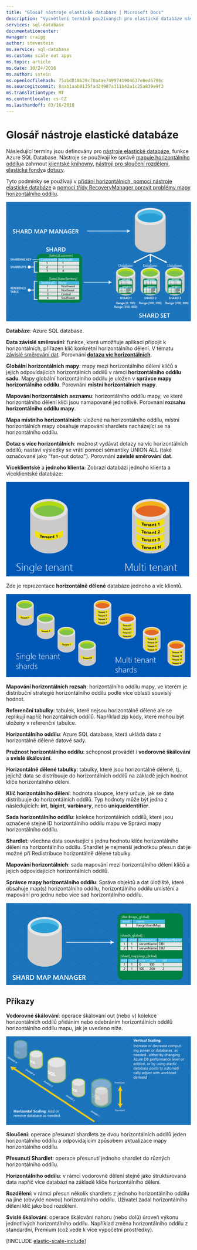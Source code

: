 ```yaml
---
title: "Glosář nástroje elastické databáze | Microsoft Docs"
description: "Vysvětlení termínů používaných pro elastické databáze nástroje"
services: sql-database
documentationcenter: 
manager: craigg
author: stevestein
ms.service: sql-database
ms.custom: scale out apps
ms.topic: article
ms.date: 10/24/2016
ms.author: sstein
ms.openlocfilehash: 75abd818b29c78a4ae7499741904637e8ed6798c
ms.sourcegitcommit: 8aab1aab0135fad24987a311b42a1c25a839e9f3
ms.translationtype: MT
ms.contentlocale: cs-CZ
ms.lasthandoff: 03/16/2018
---
```

# <a name="elastic-database-tools-glossary"></a>Glosář nástroje elastické databáze
Následující termíny jsou definovány pro [nástroje elastické databáze](sql-database-elastic-scale-introduction.md), funkce Azure SQL Database. Nástroje se používají ke správě [mapuje horizontálního oddílu](sql-database-elastic-scale-shard-map-management.md)a zahrnout [klientské knihovny](sql-database-elastic-database-client-library.md), [nástroji pro sloučení rozdělení](sql-database-elastic-scale-overview-split-and-merge.md), [elastické fondy](sql-database-elastic-pool.md)a [dotazy](sql-database-elastic-query-overview.md). 

Tyto podmínky se používají v [přidání horizontálních, pomocí nástroje elastické databáze](sql-database-elastic-scale-add-a-shard.md) a [pomocí třídy RecoveryManager opravit problémy mapy horizontálního oddílu](sql-database-elastic-database-recovery-manager.md).

![Elastické škálování podmínky][1]

**Databáze**: Azure SQL database. 

**Data závislé směrování**: funkce, která umožňuje aplikaci připojit k horizontálních, přiřazen klíč konkrétní horizontálního dělení. V tématu [závislé směrování dat](sql-database-elastic-scale-data-dependent-routing.md). Porovnání  **[dotazu víc horizontálních](sql-database-elastic-scale-multishard-querying.md)**.

**Globální horizontálních mapy**: mapy mezi horizontálního dělení klíčů a jejich odpovídajících horizontálních oddílů v rámci **horizontálního oddílu sadu**. Mapy globální horizontálního oddílu je uložen v **správce mapy horizontálního oddílu**. Porovnání **místní horizontálních mapy**.

**Mapování horizontálních seznamu**: horizontálního oddílu mapy, ve které horizontálního dělení klíči jsou namapované jednotlivě. Porovnání **rozsahu horizontálního oddílu mapy**.   

**Mapa místního horizontálních**: uložené na horizontálního oddílu, místní horizontálních mapy obsahuje mapování shardlets nacházející se na horizontálního oddílu.

**Dotaz s více horizontálních**: možnost vydávat dotazy na víc horizontálních oddílů; nastaví výsledky se vrátí pomocí sémantiky UNION ALL (také označované jako "fan-out dotaz"). Porovnání **závislé směrování dat**.

**Víceklientské** a **jednoho klienta**: Zobrazí databázi jednoho klienta a víceklientské databáze:

![Databáze jeden a více klientů](./media/sql-database-elastic-scale-glossary/multi-single-simple.png)

Zde je reprezentace **horizontálně dělené** databáze jednoho a víc klientů. 

![Databáze jeden a více klientů](./media/sql-database-elastic-scale-glossary/shards-single-multi.png)

**Mapování horizontálních rozsah**: horizontálního oddílu mapy, ve kterém je distribuční strategie horizontálního oddílu podle více oblastí souvislý hodnot. 

**Referenční tabulky**: tabulek, které nejsou horizontálně dělené ale se replikují napříč horizontálních oddílů. Například zip kódy, které mohou být uloženy v referenční tabulce. 

**Horizontálního oddílu**: Azure SQL database, která ukládá data z horizontálně dělené datové sady. 

**Pružnost horizontálního oddílu**: schopnost provádět i **vodorovné škálování** a **svislé škálování**.

**Horizontálně dělené tabulky**: tabulky, které jsou horizontálně dělené, tj., jejichž data se distribuuje do horizontálních oddílů na základě jejich hodnot klíče horizontálního dělení. 

**Klíč horizontálního dělení**: hodnota sloupce, který určuje, jak se data distribuuje do horizontálních oddílů. Typ hodnoty může být jedna z následujících: **int**, **bigint**, **varbinary**, nebo **uniqueidentifier**. 

**Sada horizontálního oddílu**: kolekce horizontálních oddílů, které jsou označené stejné ID horizontálního oddílu mapu ve Správci mapy horizontálního oddílu.  

**Shardlet**: všechna data související s jednu hodnotu klíče horizontálního dělení na horizontálního oddílu. Shardlet je nejmenší jednotkou přesun dat je možné při Redistribuce horizontálně dělené tabulky. 

**Mapování horizontálních**: sada mapování mezi horizontálního dělení klíčů a jejich odpovídajících horizontálních oddílů.

**Správce mapy horizontálního oddílu**: Správa objektů a dat úložiště, které obsahuje map(s) horizontálního oddílu, horizontálního oddílu umístění a mapování pro jednu nebo více sad horizontálního oddílu.

![Mapování][2]

## <a name="verbs"></a>Příkazy
**Vodorovné škálování**: operace škálování out (nebo v) kolekce horizontálních oddílů přidáním nebo odebráním horizontálních oddílů horizontálního oddílu mapu, jak je uvedeno níže.

![Vodorovného a svislého škálování][3]

**Sloučení**: operace přesunutí shardlets ze dvou horizontálních oddílů jeden horizontálního oddílu a odpovídajícím způsobem aktualizace mapy horizontálního oddílu.

**Přesunutí Shardlet**: operace přesunutí jednoho shardlet do různých horizontálního oddílu. 

**Horizontálního oddílu**: v rámci vodorovně dělení stejně jako strukturovaná data napříč více databází na základě klíče horizontálního dělení.

**Rozdělení**: v rámci přesun několik shardlets z jednoho horizontálního oddílu na jiné (obvykle novou) horizontálního oddílu. Uživatel zadal horizontálního dělení klíč jako bod rozdělení.

**Svislé škálování**: operace škálování nahoru (nebo dolů) úroveň výkonu jednotlivých horizontálního oddílu. Například změna horizontálního oddílu z standardní, Premium (což vede k více výpočetní prostředky). 

[!INCLUDE [elastic-scale-include](../../includes/elastic-scale-include.md)]

<!--Image references-->
[1]: ./media/sql-database-elastic-scale-glossary/glossary.png
[2]: ./media/sql-database-elastic-scale-glossary/mappings.png
[3]: ./media/sql-database-elastic-scale-glossary/h_versus_vert.png

